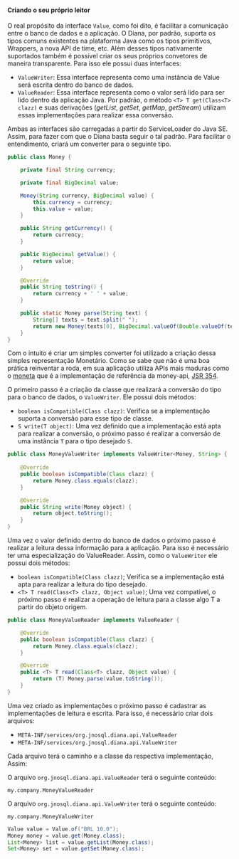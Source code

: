 #### Criando o seu próprio leitor


O real propósito da interface `Value`, como foi dito, é facilitar a comunicação entre o banco de dados e a aplicação. O Diana, por padrão, suporta os tipos comuns existentes na plataforma Java como os tipos primitivos, Wrappers, a nova API de time, etc. Além desses tipos nativamente suportados também é possível criar os seus próprios convetores de maneira transparente. Para isso ele possui duas interfaces:


* `ValueWriter`: Essa interface representa como uma instância de Value será escrita dentro do banco de dados.
* `ValueReader`: Essa interface representa como o valor será lido para ser lido dentro da aplicação Java. Por padrão, o método `<T> T get(Class<T> clazz)` e suas derivações (*getList*, *getSet*, *getMap*, *getStream*) utilizam essas implementações para realizar essa conversão.

Ambas as interfaces são carregadas a partir do ServiceLoader do Java SE. Assim, para fazer com que o Diana basta seguir o tal padrão. Para facilitar o entendimento, criará um converter para o seguinte tipo.

```java
public class Money { 

    private final String currency; 

    private final BigDecimal value; 

    Money(String currency, BigDecimal value) { 
        this.currency = currency; 
        this.value = value; 
    } 

    public String getCurrency() { 
        return currency; 
    } 

    public BigDecimal getValue() { 
        return value; 
    } 

    @Override 
    public String toString() { 
        return currency + ' ' + value; 
    } 

    public static Money parse(String text) { 
        String[] texts = text.split(" "); 
        return new Money(texts[0], BigDecimal.valueOf(Double.valueOf(texts[1]))); 
    } 
}
```

Com o intuito é criar um simples converter foi utilizado a criação dessa simples representação Monetário. Como se sabe que não é uma boa prática reinventar a roda, em sua aplicação utiliza APIs mais maduras como o [moneta](https://github.com/JavaMoney) que é a implementação de referência da money-api, [JSR 354](https://jcp.org/en/jsr/detail?id=354).


O primeiro passo é a criação da classe que realizará a conversão do tipo para o banco de dados, o `ValueWriter`. Ele possui dois métodos:

* `boolean isCompatible(Class clazz)`: Verifica se a implementação suporta a conversão para esse tipo de classe.
* `S write(T object)`: Uma vez definido que a implementação está apta para realizar a conversão, o próximo passo é realizar a conversão de uma instância `T` para o tipo desejado `S`.


```java
public class MoneyValueWriter implements ValueWriter<Money, String> { 
    
    @Override 
    public boolean isCompatible(Class clazz) { 
        return Money.class.equals(clazz); 
    } 

    @Override 
    public String write(Money object) { 
        return object.toString(); 
    } 
}
```

   Uma vez o valor definido dentro do banco de dados o próximo passo é realizar a leitura dessa informação para a aplicação. Para isso é necessário ter uma especialização do ValueReader. Assim, como o `ValueWriter` ele possui dois métodos:

* `boolean isCompatible(Class clazz)`; Verifica se a implementação está apta para realizar a leitura do tipo desejado.
* `<T> T read(Class<T> clazz, Object value)`; Uma vez compatível, o próximo passo é realizar a operação de leitura para a classe algo T a partir do objeto origem.

```java
public class MoneyValueReader implements ValueReader { 

    @Override 
    public boolean isCompatible(Class clazz) { 
        return Money.class.equals(clazz); 
    } 

    @Override 
    public <T> T read(Class<T> clazz, Object value) { 
        return (T) Money.parse(value.toString()); 
    } 
}
```


Uma vez criado as implementações o próximo passo é cadastrar as implementações de leitura e escrita. Para isso, é necessário criar dois arquivos:

* `META-INF/services/org.jnosql.diana.api.ValueReader`
* `META-INF/services/org.jnosql.diana.api.ValueWriter`

Cada arquivo terá o caminho e a classe da respectiva implementação, Assim:

O arquivo `org.jnosql.diana.api.ValueReader` terá o seguinte conteúdo:

```
my.company.MoneyValueReader
```

O arquivo `org.jnosql.diana.api.ValueWriter` terá o seguinte conteúdo:

```
my.company.MoneyValueWriter
```

```java
Value value = Value.of("BRL 10.0"); 
Money money = value.get(Money.class); 
List<Money> list = value.getList(Money.class); 
Set<Money> set = value.getSet(Money.class);
```
